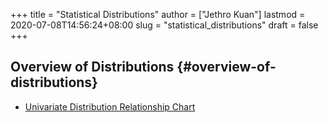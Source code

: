 +++
title = "Statistical Distributions"
author = ["Jethro Kuan"]
lastmod = 2020-07-08T14:56:24+08:00
slug = "statistical_distributions"
draft = false
+++

## Overview of Distributions {#overview-of-distributions}

- [Univariate Distribution Relationship Chart](http://www.math.wm.edu/~leemis/chart/UDR/UDR.html)
